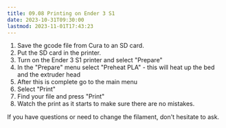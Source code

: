 ```yaml
---
title: 09.08 Printing on Ender 3 S1
date: 2023-10-31T09:30:00
lastmod: 2023-11-01T17:43:23
---
```


1. Save the gcode file from Cura to an SD card.
2. Put the SD card in the printer.
3. Turn on the Ender 3 S1 printer and select "Prepare"
4. In the "Prepare" menu select "Preheat PLA" - this will heat up the bed and the extruder head
5. After this is complete go to the main menu
6. Select "Print"
7. Find your file and press "Print"
8. Watch the print as it starts to make sure there are no mistakes.

If you have questions or need to change the filament, don't hesitate to ask.

